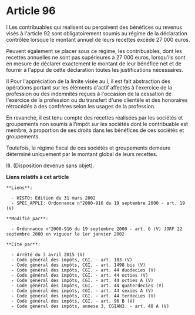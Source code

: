# Article 96

I Les contribuables qui réalisent ou perçoivent des bénéfices ou revenus visés à l'article 92 sont obligatoirement soumis au
régime de la déclaration contrôlée lorsque le montant annuel de leurs recettes excède 27 000 euros.

Peuvent également se placer sous ce régime, les contribuables, dont les recettes annuelles ne sont pas supérieures à 27 000
euros, lorsqu'ils sont en mesure de déclarer exactement le montant de leur bénéfice net et de fournir à l'appui de cette
déclaration toutes les justifications nécessaires.

II Pour l'appréciation de la limite visée au I, il est fait abstraction des opérations portant sur les éléments d'actif
affectés à l'exercice de la profession ou des indemnités reçues à l'occasion de la cessation de l'exercice de la profession
ou du transfert d'une clientèle et des honoraires rétrocédés à des confrères selon les usages de la profession.

En revanche, il est tenu compte des recettes réalisées par les sociétés et groupements non soumis à l'impôt sur les sociétés
dont le contribuable est membre, à proportion de ses droits dans les bénéfices de ces sociétés et groupements.

Toutefois, le régime fiscal de ces sociétés et groupements demeure déterminé uniquement par le montant global de leurs
recettes.

III. (Disposition devenue sans objet).

**Liens relatifs à cet article**

	**Liens**:

	  - HISTO: Edition du 31 mars 2002
	  - SPEC_APPLI: Ordonnance n°2000-916 du 19 septembre 2000 - art. 19 (V)

	**Modifié par**:

	  - Ordonnance n°2000-916 du 19 septembre 2000 - art. 6 (V) JORF 22 septembre 2000 en vigueur le 1er janvier 2002

	**Cité par**:

	  - Arrêté du 3 avril 2015 (V)
	  - Code général des impôts, CGI. - art. 103 (V)
	  - Code général des impôts, CGI. - art. 1498 bis (V)
	  - Code général des impôts, CGI. - art. 44 duodecies (V)
	  - Code général des impôts, CGI. - art. 44 octies (V)
	  - Code général des impôts, CGI. - art. 44 octies A (V)
	  - Code général des impôts, CGI. - art. 44 quaterdecies (V)
	  - Code général des impôts, CGI. - art. 44 sexies A (V)
	  - Code général des impôts, CGI. - art. 44 terdecies (V)
	  - Code général des impôts, CGI. - art. 96 B (V)
	  - Code général des impôts, annexe 3, CGIAN3. - art. 40 A (V)
